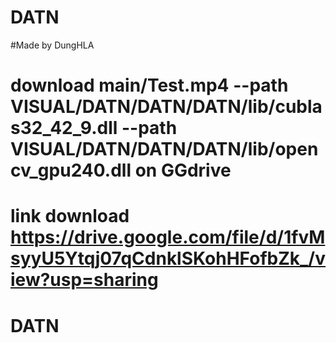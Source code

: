 # DATN
#Made by DungHLA
# download main/Test.mp4 --path VISUAL/DATN/DATN/DATN/lib/cublas32_42_9.dll --path VISUAL/DATN/DATN/DATN/lib/opencv_gpu240.dll on GGdrive
# link download https://drive.google.com/file/d/1fvMsyyU5Ytqj07qCdnklSKohHFofbZk_/view?usp=sharing
# DATN
